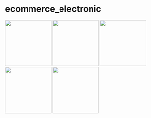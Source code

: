 # ecommerce_electronic




<p float="left">
  <img src="https://user-images.githubusercontent.com/43120067/173050448-51f6d8bb-2904-4ce9-90f2-2b5ae80dfd00.jpeg" width="150" />
  <img src="https://user-images.githubusercontent.com/43120067/173050712-7f99d8ff-755f-408d-8697-038496524a4d.jpeg" width="150" /> 
  <img src="https://user-images.githubusercontent.com/43120067/173050727-7815e7a3-b17e-45ec-97e8-5b998fe750c2.jpeg" width="150" />
  <img src="https://user-images.githubusercontent.com/43120067/173050735-41bd0e90-c44a-411a-9ec6-3ece63b12717.jpeg" width="150" />
  <img src="https://user-images.githubusercontent.com/43120067/173050746-5c486b13-b77b-45b9-80cc-e717c82128b9.jpeg" width="150" />


</p>
 
